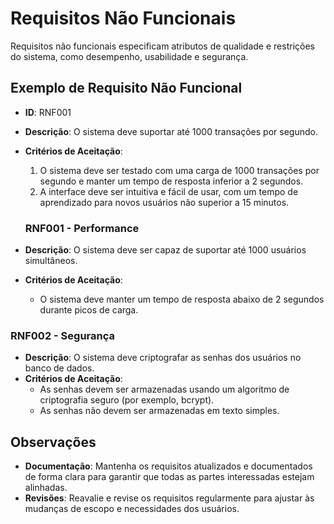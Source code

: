 # Requisitos Não Funcionais

Requisitos não funcionais especificam atributos de qualidade e restrições do sistema, como desempenho, usabilidade e segurança.

## Exemplo de Requisito Não Funcional

- **ID**: RNF001
- **Descrição**: O sistema deve suportar até 1000 transações por segundo.
- **Critérios de Aceitação**:
  1. O sistema deve ser testado com uma carga de 1000 transações por segundo e manter um tempo de resposta inferior a 2 segundos.
  2. A interface deve ser intuitiva e fácil de usar, com um tempo de aprendizado para novos usuários não superior a 15 minutos.
  
  ### RNF001 - Performance
- **Descrição**: O sistema deve ser capaz de suportar até 1000 usuários simultâneos.
- **Critérios de Aceitação**:
  - O sistema deve manter um tempo de resposta abaixo de 2 segundos durante picos de carga.

### RNF002 - Segurança
- **Descrição**: O sistema deve criptografar as senhas dos usuários no banco de dados.
- **Critérios de Aceitação**:
  - As senhas devem ser armazenadas usando um algoritmo de criptografia seguro (por exemplo, bcrypt).
  - As senhas não devem ser armazenadas em texto simples.

## Observações

- **Documentação**: Mantenha os requisitos atualizados e documentados de forma clara para garantir que todas as partes interessadas estejam alinhadas.
- **Revisões**: Reavalie e revise os requisitos regularmente para ajustar às mudanças de escopo e necessidades dos usuários.

